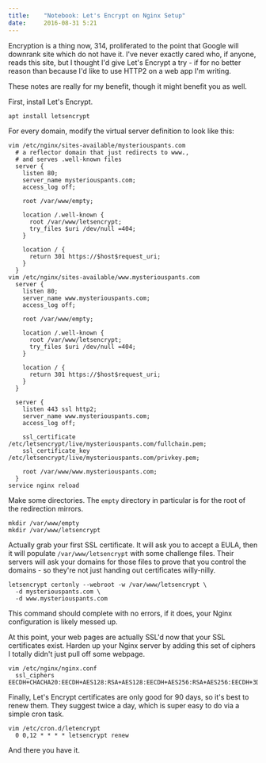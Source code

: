 ```yaml
---
title:    "Notebook: Let's Encrypt on Nginx Setup"
date:     2016-08-31 5:21
---
```


Encryption is a thing now, 314, proliferated to the point that Google
will downrank site which do not have it. I've never exactly cared who,
if anyone, reads this site, but I thought I'd give Let's Encrypt a try -
if for no better reason than because I'd like to use HTTP2 on a web app
I'm writing.

These notes are really for my benefit, though it might benefit you as
well.

First, install Let's Encrypt.

    apt install letsencrypt

For every domain, modify the virtual server definition to look like this:

    vim /etc/nginx/sites-available/mysteriouspants.com
      # a reflector domain that just redirects to www.,
      # and serves .well-known files
      server {
        listen 80;
        server_name mysteriouspants.com;
        access_log off;

        root /var/www/empty;

        location /.well-known {
          root /var/www/letsencrypt;
          try_files $uri /dev/null =404;
        }

        location / {
          return 301 https://$host$request_uri;
        }
      }
    vim /etc/nginx/sites-available/www.mysteriouspants.com
      server {
        listen 80;
        server_name www.mysteriouspants.com;
        access_log off;

        root /var/www/empty;

        location /.well-known {
          root /var/www/letsencrypt;
          try_files $uri /dev/null =404;
        }

        location / {
          return 301 https://$host$request_uri;
        }
      }

      server {
        listen 443 ssl http2;
        server_name www.mysteriouspants.com;
        access_log off;

        ssl_certificate /etc/letsencrypt/live/mysteriouspants.com/fullchain.pem;
        ssl_certificate_key /etc/letsencrypt/live/mysteriouspants.com/privkey.pem;

        root /var/www/www.mysteriouspants.com;
      }
    service nginx reload

Make some directories. The `empty` directory in particular is for the
root of the redirection mirrors.

    mkdir /var/www/empty
    mkdir /var/www/letsencrypt

Actually grab your first SSL certificate. It will ask you to accept a
EULA, then it will populate `/var/www/letsencrypt` with some challenge
files. Their servers will ask your domains for those files to prove that
you control the domains - so they're not just handing out certificates
willy-nilly.

    letsencrypt certonly --webroot -w /var/www/letsencrypt \
      -d mysteriouspants.com \
      -d www.mysteriouspants.com

This command should complete with no errors, if it does, your Nginx
configuration is likely messed up.

At this point, your web pages are actually SSL'd now that your SSL
certificates exist. Harden up your Nginx server by adding this set of
ciphers I totally didn't just pull off some webpage.

    vim /etc/nginx/nginx.conf
      ssl_ciphers EECDH+CHACHA20:EECDH+AES128:RSA+AES128:EECDH+AES256:RSA+AES256:EECDH+3DES:RSA+3DES:!MD5;

Finally, Let's Encrypt certificates are only good for 90 days, so it's
best to renew them. They suggest twice a day, which is super easy to do
via a simple cron task.

    vim /etc/cron.d/letencrypt
      0 0,12 * * * * letsencrypt renew

And there you have it.
